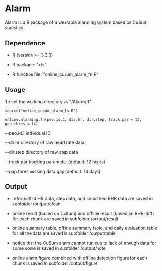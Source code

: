 # Alarm

Alarm is a R package of a wearable alarming system based on CuSum statistics. 


## Dependence
* [R](https://www.r-project.org/) (version >= 3.3.0)

* R package: "xts"

* R function file: "online_cusum_alarm_fn.R"

## Usage
To set the working directory as "/Alarm/R"

`source("online_cusum_alarm_fn.R")`

`online.alarming.fn(peo.id.1, dir.hr, dir.step, track.par = 12, gap.thres = 14)`

--peo.id.1  individual ID

--dir.hr  directory of raw heart rate data

--dir.step  directory of raw step data

--track.par  tracking parameter (default: 12 hours)

--gap.thres  missing data gap (default: 14 days)


## Output
* reformatted HR data, step data, and smoothed RHR data are saved in subfolder /output/clean

* online result (based on CuSum) and offline result (based on RHR-diff) for each chunk are saved in subfolder /output/result

* online summary table, offline summary table, and daily evaluation table for all the data are saved in subfolder /output/table

* notice that the CuSum alarm cannot run due to lack of enough data for some some is saved in subfolder /output/note

* online alarm figure combined with offline detection figure for each chunk is saved in subfolder /output/figure






